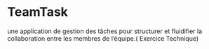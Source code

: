 # TeamTask
une application de gestion des tâches pour structurer et fluidifier la collaboration entre les membres de lʼéquipe.( Exercice Technique)
